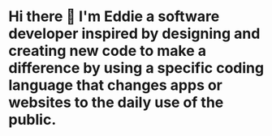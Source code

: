# Hi there 👋 I'm Eddie a software developer inspired by designing and creating new code to make a difference by using a specific coding language that changes apps or websites to the daily use of the public.
